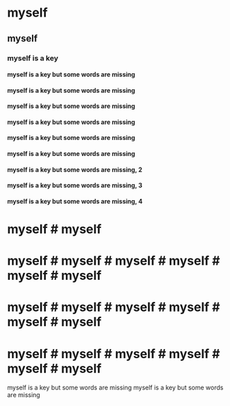 # myself
## myself
### myself is a key
#### myself is a key but some words are missing
#### myself is a key but some words are missing
#### myself is a key but some words are missing
#### myself is a key but some words are missing
#### myself is a key but some words are missing 
#### myself is a key but some words are missing

#### myself is a key but some words are missing, 2
#### myself is a key but some words are missing, 3
#### myself is a key but some words are missing, 4
# myself # myself 

# myself # myself # myself # myself # myself # myself 
# myself # myself # myself # myself # myself # myself 
# myself # myself # myself # myself # myself # myself 

myself is a key but some words are missing myself is a key but some words are missing 
